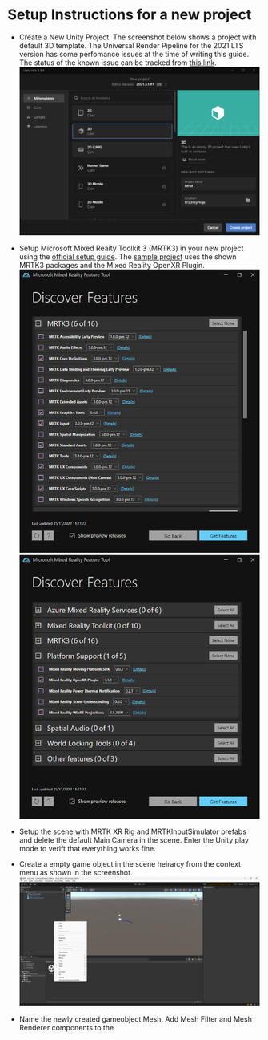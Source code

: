 # Setup Instructions for a new project

 - Create a New Unity Project. The screenshot below shows a project with default 3D template. The Universal Render Pipeline for the 2021 LTS version has some perfomance issues at the time of writing this guide. The status of the known issue can be tracked from [this link](https://learn.microsoft.com/en-us/windows/mixed-reality/develop/unity/known-issues).
 ![Unity Hub New Project Screenshot](images/CreateUnityProject.png)

 - Setup Microsoft Mixed Reaity Toolkit 3 (MRTK3) in your new project using the [official setup guide](https://learn.microsoft.com/en-us/windows/mixed-reality/mrtk-unity/mrtk3-overview/setup). The [sample project](/unity/) uses the shown MRTK3 packages and the Mixed Reality OpenXR Plugin.
![MRTK 3 Packages in the Mixed Reality Feature Tool](images/MRTK3packages.png)
![Mixed Reality OpenXR Package](images/MicrosoftOpenXR.png)

- Setup the scene with MRTK XR Rig and MRTKInputSimulator prefabs and delete the default Main Camera in the scene. Enter the Unity play mode to verift that everything works fine. 

- Create a empty game object in the scene heirarcy from the context menu as shown in the screenshot.
![Context menu to create new game object](images/UnityProjCreateEmptyGameObject.png)

- Name the newly created gameobject Mesh. Add Mesh Filter and Mesh Renderer components to the 
